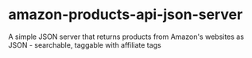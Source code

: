 amazon-products-api-json-server
===============================

A simple JSON server that returns products from Amazon's websites as JSON - searchable, taggable with affiliate tags
